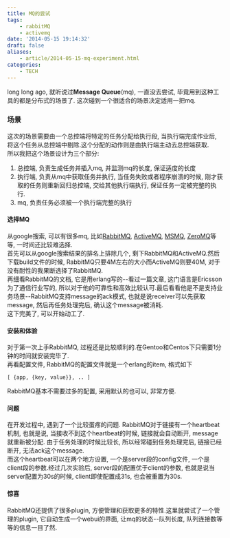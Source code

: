 ```yaml
---
title: MQ的尝试 
tags:
    - rabbitMQ
    - activemq
date: '2014-05-15 19:14:32'
draft: false
aliases:
    - article/2014-05-15-mq-experiment.html
categories:
    - TECH 
---
```

  
[rabbitmq]: https://www.rabbitmq.com "RabbitMQ"  
[activemq]: http://activemq.apache.org/ "ActiveMQ"
[msmq]: http://msdn.microsoft.com/en-us/library/ms711472(v=vs.85).aspx "MSMQ"
[zeromq]: http://zeromq.org/ "ZeroMQ"
  
long long ago, 就听说过**Message Queue**(mq), 一直没去尝试, 毕竟用到这种工具的都是分布式的场景了. 这次碰到一个很适合的场景决定适用一把mq.  
  
### 场景  
这次的场景需要由一个总控端将特定的任务分配给执行段, 当执行端完成作业后, 将这个任务从总控端中剔除.这个分配的动作则是由执行端主动去总控端获取.  
所以我把这个场景设计为三个部分:  
1. 总控端, 负责生成任务并插入mq, 并监测mq的长度, 保证适度的长度  
2. 执行端, 负责从mq中获取任务并执行, 当任务失败或者程序崩溃的时候, 刚才获取的任务则重新回归总控端, 交给其他执行端执行, 保证任务一定被完整的执行.  
3. mq, 负责任务必须被一个执行端完整的执行
  
#### 选择MQ  
从google搜索, 可以有很多mq, 比如[RabbitMQ][rabbitMQ], [ActiveMQ][activemq], [MSMQ][msmq], [ZeroMQ][zeromq]等等, 一时间还比较难选择.  
首先可以从google搜索结果的排名上排除几个, 剩下RabbitMQ和ActiveMQ.然后下载build文件的时候, RabbitMQ只要4M左右的大小而ActiveMQ则要40M, 对于没有耐性的我果断选择了RabbitMQ.  
再细看RabbitMQ的文档, 它是用erlang写的--看过一篇文章, 这门语言是Ericsson为了通信行业写的, 所以对于他的可靠性和高效比较认可.最后看看他是不是支持业务场景--RabbitMQ支持message的ack模式, 也就是说receiver可以先获取message, 然后再任务处理完后, 确认这个message被消耗.    
这下完美了, 可以开始动工了.  
  
#### 安装和体验  
对于第一次上手RabbitMQ, 过程还是比较顺利的.在Gentoo和Centos下只需要1分钟的时间就安装完毕了.  
再看配置文件, RabbitMQ的配置文件就是一个erlang的item, 格式如下  
  
    [ {app, {key, value}}, .. ]  
       
RabbitMQ基本不需要过多的配置, 采用默认的也可以, 非常方便.  
  
  
#### 问题  
在开发过程中, 遇到了一个比较蛋疼的问题. RabbitMQ对于链接有一个heartbeat机制, 也就是说, 当接收不到这个heartbeat的时候, 链接就会自动断开, message就重新被分配. 由于任务处理的时候比较长, 所以经常碰到任务处理完后, 链接已经断开, 无法ack这个message.  
而这个heartbeat可以在两个地方设置, 一个是server段的config文件, 一个是client段的参数.经过几次实验后, server段的配置优于client的参数, 也就是说当server配置为30s的时候, client即使配置成31s, 也会被重置为30s.  
  
#### 惊喜  
RabbitMQ还提供了很多plugin, 方便管理和获取更多的特性.这里就尝试了一个管理的plugin, 它自动生成一个webui的界面, 让mq的状态--队列长度, 队列连接数等等的信息一目了然.  
